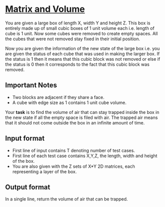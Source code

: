 # [Matrix and Volume][link]

You are given a large box of length X, width Y and height Z. This box is entirely made up of small cubic boxes of 1 unit volume each i.e. length of cube is 1 unit. Now some cubes were removed to create empty spaces. All the cubes that were not removed stay fixed in their initial position.

Now you are given the information of the new state of the large box i.e. you are given the status of each cube that was used in making the larger box. If the status is 1 then it means that this cubic block was not removed or else if the status is 0 then it corresponds to the fact that this cubic block was removed.

## Important Notes

- Two blocks are adjacent if they share a face.
- A cube with edge size as 1 contains 1 unit cube volume.

Your **task** is to find the volume of air that can stay trapped inside the box in the new state if all the empty space is filed with air. The trapped air means that it should not come outside the box in an infinite amount of time.

## Input format

- First line of input contains T denoting number of test cases.
- First line of each test case contains X,Y,Z, the length, width and height of the box.
- You are also given with the Z sets of X\*Y 2D matrices, each representing a layer of the box.

## Output format

In a single line, return the volume of air that can be trapped.

[link]: https://www.hackerearth.com/practice/algorithms/graphs/depth-first-search/practice-problems/algorithm/trap-gas-e0bcf5ad/
